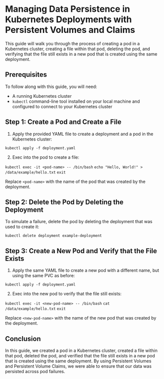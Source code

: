 # Managing Data Persistence in Kubernetes Deployments with Persistent Volumes and Claims

This guide will walk you through the process of creating a pod in a Kubernetes cluster, creating a file within that pod, deleting the pod, and verifying that the file still exists in a new pod that is created using the same deployment.

## Prerequisites

To follow along with this guide, you will need:

- A running Kubernetes cluster
- `kubectl` command-line tool installed on your local machine and configured to connect to your Kubernetes cluster

## Step 1: Create a Pod and Create a File

1. Apply the provided YAML file to create a deployment and a pod in the Kubernetes cluster:

``` kubectl apply -f deployment.yaml ```

2. Exec into the pod to create a file:

``` kubectl exec -it <pod-name> -- /bin/bash ```
``` echo "Hello, World!" > /data/example/hello.txt ```
``` exit ```


Replace `<pod-name>` with the name of the pod that was created by the deployment.

## Step 2: Delete the Pod by Deleting the Deployment

To simulate a failure, delete the pod by deleting the deployment that was used to create it:

``` kubectl delete deployment example-deployment ```

## Step 3: Create a New Pod and Verify that the File Exists

1. Apply the same YAML file to create a new pod with a different name, but using the same PVC as before:

``` kubectl apply -f deployment.yaml ```

2. Exec into the new pod to verify that the file still exists:

``` kubectl exec -it <new-pod-name> -- /bin/bash ```
``` cat /data/example/hello.txt ```
``` exit ```

Replace `<new-pod-name>` with the name of the new pod that was created by the deployment.

## Conclusion

In this guide, we created a pod in a Kubernetes cluster, created a file within that pod, deleted the pod, and verified that the file still exists in a new pod that is created using the same deployment. By using Persistent Volumes and Persistent Volume Claims, we were able to ensure that our data was persisted across pod failures.


